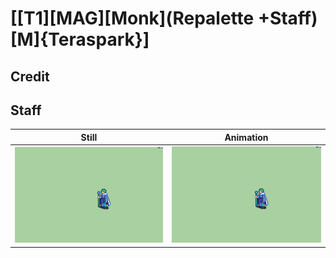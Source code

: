 # [\[T1\]\[MAG\]\[Monk\]\(Repalette +Staff\)\[M\]{Teraspark}]

## Credit


	
## Staff

| Still | Animation |
| :---: | :-------: |
| ![Staff still](./Staff_000.png) | ![Staff animation](./Staff.gif) |
